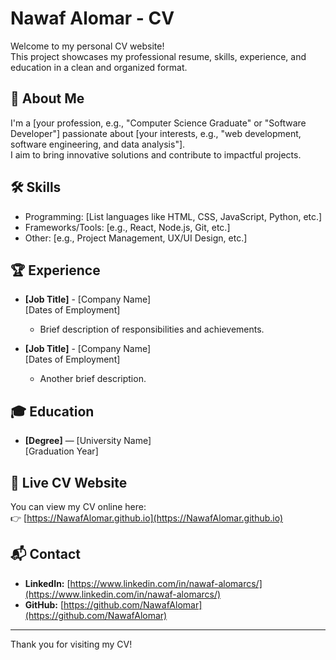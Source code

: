 # Nawaf Alomar - CV

Welcome to my personal CV website!  
This project showcases my professional resume, skills, experience, and education in a clean and organized format.

## 🌟 About Me
I'm a [your profession, e.g., "Computer Science Graduate" or "Software Developer"] passionate about [your interests, e.g., "web development, software engineering, and data analysis"].  
I aim to bring innovative solutions and contribute to impactful projects.

## 🛠️ Skills
- Programming: [List languages like HTML, CSS, JavaScript, Python, etc.]
- Frameworks/Tools: [e.g., React, Node.js, Git, etc.]
- Other: [e.g., Project Management, UX/UI Design, etc.]

## 🏆 Experience
- **[Job Title]** - [Company Name]  
  [Dates of Employment]  
  - Brief description of responsibilities and achievements.

- **[Job Title]** - [Company Name]  
  [Dates of Employment]  
  - Another brief description.

## 🎓 Education
- **[Degree]** — [University Name]  
  [Graduation Year]

## 📄 Live CV Website
You can view my CV online here:  
👉 [https://NawafAlomar.github.io](https://NawafAlomar.github.io)

## 📬 Contact
- **LinkedIn:** [https://www.linkedin.com/in/nawaf-alomarcs/](https://www.linkedin.com/in/nawaf-alomarcs/)
- **GitHub:** [https://github.com/NawafAlomar](https://github.com/NawafAlomar)

---

Thank you for visiting my CV!
